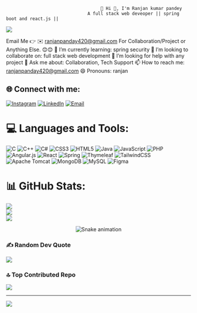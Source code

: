                                         💫 Hi 👋, I'm Ranjan kumar pandey
                                   A full stack web deveoper || spring boot and react.js || 

![](https://github-profile-trophy.vercel.app/?username=luvranjan05&theme=radical&no-frame=false&no-bg=true&margin-w=4)


Email Me 👉 ✉️ ranjanpanday420@gmail.com For Collaboration/Project or Anything Else. 😊😊
🌱 I’m currently learning: spring security
👯 I’m looking to collaborate on: full stack web development
🤔 I’m looking for help with any project 
💬 Ask me about: Collaboration, Tech Support
📫 How to reach me: ranjanpanday420@gmail.com
😄 Pronouns: ranjan
## 🌐 Connect with me:
[![Instagram](https://img.shields.io/badge/Instagram-%23E4405F.svg?logo=Instagram&logoColor=white)](https://www.instagram.com/404_ranjan/) 
[![LinkedIn](https://img.shields.io/badge/LinkedIn-%230077B5.svg?logo=linkedin&logoColor=white)](https://www.linkedin.com/in/luvranjan/) 
[![Email](https://img.shields.io/badge/Email-D14836?logo=gmail&logoColor=white)](mailto:ranjanpanday420@gmail.com)


# 💻 Languages and Tools:
![C](https://img.shields.io/badge/c-%2300599C.svg?style=for-the-badge&logo=c&logoColor=white) ![C++](https://img.shields.io/badge/c++-%2300599C.svg?style=for-the-badge&logo=c%2B%2B&logoColor=white) ![C#](https://img.shields.io/badge/c%23-%23239120.svg?style=for-the-badge&logo=csharp&logoColor=white) ![CSS3](https://img.shields.io/badge/css3-%231572B6.svg?style=for-the-badge&logo=css3&logoColor=white) ![HTML5](https://img.shields.io/badge/html5-%23E34F26.svg?style=for-the-badge&logo=html5&logoColor=white) ![Java](https://img.shields.io/badge/java-%23ED8B00.svg?style=for-the-badge&logo=openjdk&logoColor=white) ![JavaScript](https://img.shields.io/badge/javascript-%23323330.svg?style=for-the-badge&logo=javascript&logoColor=%23F7DF1E) ![PHP](https://img.shields.io/badge/php-%23777BB4.svg?style=for-the-badge&logo=php&logoColor=white) ![Angular.js](https://img.shields.io/badge/angular.js-%23E23237.svg?style=for-the-badge&logo=angularjs&logoColor=white) ![React](https://img.shields.io/badge/react-%2320232a.svg?style=for-the-badge&logo=react&logoColor=%2361DAFB) ![Spring](https://img.shields.io/badge/spring-%236DB33F.svg?style=for-the-badge&logo=spring&logoColor=white) ![Thymeleaf](https://img.shields.io/badge/Thymeleaf-%23005C0F.svg?style=for-the-badge&logo=Thymeleaf&logoColor=white) ![TailwindCSS](https://img.shields.io/badge/tailwindcss-%2338B2AC.svg?style=for-the-badge&logo=tailwind-css&logoColor=white) ![Apache Tomcat](https://img.shields.io/badge/apache%20tomcat-%23F8DC75.svg?style=for-the-badge&logo=apache-tomcat&logoColor=black) ![MongoDB](https://img.shields.io/badge/MongoDB-%234ea94b.svg?style=for-the-badge&logo=mongodb&logoColor=white) ![MySQL](https://img.shields.io/badge/mysql-4479A1.svg?style=for-the-badge&logo=mysql&logoColor=white) ![Figma](https://img.shields.io/badge/figma-%23F24E1E.svg?style=for-the-badge&logo=figma&logoColor=white)
# 📊 GitHub Stats:
![](https://github-readme-stats.vercel.app/api?username=luvranjan05&theme=prussian&hide_border=false&include_all_commits=true&count_private=true)<br/>
![](https://nirzak-streak-stats.vercel.app/?user=luvranjan05&theme=prussian&hide_border=false)<br/>
![](https://github-readme-stats.vercel.app/api/top-langs/?username=luvranjan05&theme=prussian&hide_border=false&include_all_commits=true&count_private=true&layout=compact)


<!-- Snake Game Repo View -->

<div align="center">
  <img src="https://profile-readme-generator.com/assets/snake.svg" alt="Snake animation" />
</div>

### ✍️ Random Dev Quote
![](https://quotes-github-readme.vercel.app/api?type=horizontal&theme=radical)

### 🔝 Top Contributed Repo
![](https://github-contributor-stats.vercel.app/api?username=luvranjan05&limit=5&theme=dark&combine_all_yearly_contributions=true)

---
[![](https://visitcount.itsvg.in/api?id=luvranjan05&icon=0&color=0)](https://visitcount.itsvg.in)

<!-- Proudly created with GPRM ( https://gprm.itsvg.in ) -->
